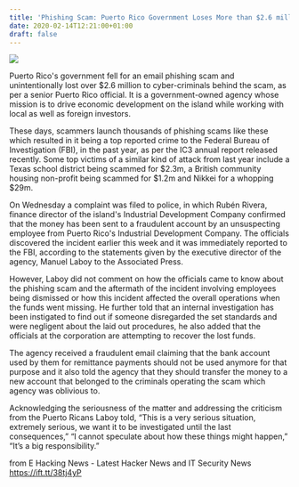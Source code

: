 ```yaml
---
title: 'Phishing Scam: Puerto Rico Government Loses More than $2.6 million'
date: 2020-02-14T12:21:00+01:00
draft: false
---
```


[![](https://1.bp.blogspot.com/-pXEwtoMeuH4/XkaAXvsCZ3I/AAAAAAAAB_I/4lL7KJ0ifeYvskeb6dSA0V83kf2NruNKgCLcBGAsYHQ/s640/email-3249062_960_720%2B%25281%2529.webp)](https://1.bp.blogspot.com/-pXEwtoMeuH4/XkaAXvsCZ3I/AAAAAAAAB_I/4lL7KJ0ifeYvskeb6dSA0V83kf2NruNKgCLcBGAsYHQ/s1600/email-3249062_960_720%2B%25281%2529.webp)

  
  
Puerto Rico's government fell for an email phishing scam and unintentionally lost over $2.6 million to cyber-criminals behind the scam, as per a senior Puerto Rico official. It is a government-owned agency whose mission is to drive economic development on the island while working with local as well as foreign investors.  
  
These days, scammers launch thousands of phishing scams like these which resulted in it being a top reported crime to the Federal Bureau of Investigation (FBI), in the past year, as per the IC3 annual report released recently. Some top victims of a similar kind of attack from last year include a Texas school district being scammed for $2.3m, a British community housing non-profit being scammed for $1.2m and Nikkei for a whopping $29m.  
  
On Wednesday a complaint was filed to police, in which Rubén Rivera, finance director of the island's Industrial Development Company confirmed that the money has been sent to a fraudulent account by an unsuspecting employee from Puerto Rico's Industrial Development Company. The officials discovered the incident earlier this week and it was immediately reported to the FBI, according to the statements given by the executive director of the agency, Manuel Laboy to the Associated Press.  
  
However, Laboy did not comment on how the officials came to know about the phishing scam and the aftermath of the incident involving employees being dismissed or how this incident affected the overall operations when the funds went missing. He further told that an internal investigation has been instigated to find out if someone disregarded the set standards and were negligent about the laid out procedures, he also added that the officials at the corporation are attempting to recover the lost funds.  
  
The agency received a fraudulent email claiming that the bank account used by them for remittance payments should not be used anymore for that purpose and it also told the agency that they should transfer the money to a new account that belonged to the criminals operating the scam which agency was oblivious to.  
  
Acknowledging the seriousness of the matter and addressing the criticism from the Puerto Ricans Laboy told, “This is a very serious situation, extremely serious, we want it to be investigated until the last consequences,” “I cannot speculate about how these things might happen,” “It’s a big responsibility.”

  
  
from E Hacking News - Latest Hacker News and IT Security News https://ift.tt/38tj4yP